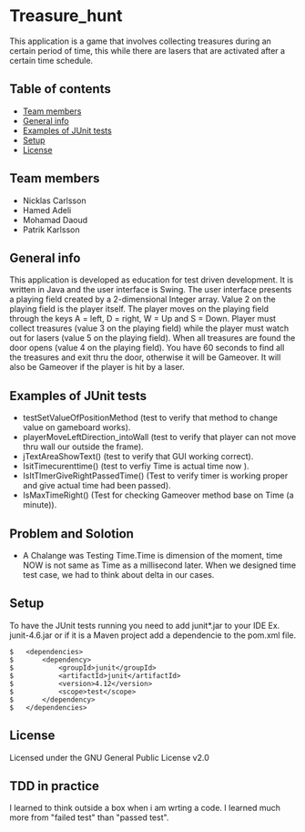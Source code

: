 # Treasure_hunt
This application is a game that involves collecting treasures during an certain period of time, this while there are lasers that are activated after a certain time schedule.

## Table of contents
* [Team members](#team-members)
* [General info](#general-info)
* [Examples of JUnit tests](#examples-of-JUnit-tests)
* [Setup](#setup)
* [License](#license)

## Team members
* Nicklas Carlsson
* Hamed Adeli
* Mohamad Daoud
* Patrik Karlsson

## General info
This application is developed as education for test driven development. It is written in Java and the user interface is Swing.
The user interface presents a playing field created by a 2-dimensional Integer array. Value 2 on the playing field is the player itself. The player moves on the playing field through the keys A = left, D = right, W = Up and S = Down. Player must collect treasures (value 3 on the playing field) while the player must watch out for lasers (value 5 on the playing field). When all treasures are found the door opens (value 4 on the playing field). You have 60 seconds to find all the treasures and exit thru the door, otherwise it will be Gameover. It will also be Gameover if the player is hit by a laser.

## Examples of JUnit tests
* testSetValueOfPositionMethod (test to verify that method to change value on gameboard works).
* playerMoveLeftDirection_intoWall (test to verify that player can not move thru wall our outside the frame).
* jTextAreaShowText() (test to verify that GUI working correct).
* IsitTimecurenttime() (test to verfiy Time is actual time now ).
* IsItTImerGiveRightPassedTime() (Test to verify timer is working proper and give actual time had been passed).
* IsMaxTimeRight() (Test for checking Gameover method base on Time (a minute)).

## Problem and Solotion
 * A Chalange was Testing Time.Time is dimension of the moment, time NOW is not same as Time as a millisecond later. When we designed time test case, we had to think about delta in our cases. 
 
## Setup
To have the JUnit tests running you need to add junit*.jar to your IDE Ex. junit-4.6.jar or if it is a Maven project add a dependencie to the pom.xml file.

```
$   <dependencies>
$		<dependency>
$			<groupId>junit</groupId>
$			<artifactId>junit</artifactId>
$			<version>4.12</version>
$			<scope>test</scope>
$		</dependency>
$	</dependencies>
```

## License
Licensed under the GNU General Public License v2.0

## TDD in practice 
I learned to think outside a box when i am wrting a code. I learned much more from "failed test" than "passed test".
